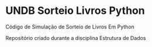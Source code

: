 # UNDB Sorteio Livros Python
 Código de Simulação de Sorteio de Livros Em Python

Repositório criado durante a disciplina Estrutura de Dados